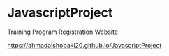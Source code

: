 # JavascriptProject

Training Program Registration Website

https://ahmadalshobaki20.github.io/JavascriptProject

